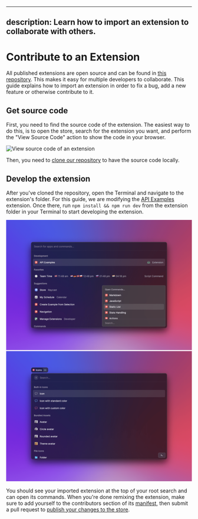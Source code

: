 <!-----------------------------------
 ⚠️⚠️⚠️
 DO NOT UPDATE THIS FILE.
 THIS MARKDOWN FILE HAS BEEN GENERATED FROM https://github.com/raycast/extensions/blob/main/docs/basics/contribute-to-an-extension.md.
 PLEASE UPDATE THAT ONE INSTEAD.
 ⚠️⚠️⚠️
------------------------------------>
---
description: Learn how to import an extension to collaborate with others.
---

# Contribute to an Extension

All published extensions are open source and can be found in [this repository](https://github.com/raycast/extensions). This makes it easy for multiple developers to collaborate. This guide explains how to import an extension in order to fix a bug, add a new feature or otherwise contribute to it.

## Get source code

First, you need to find the source code of the extension. The easiest way to do this, is to open the store, search for the extension you want, and perform the "View Source Code" action to show the code in your browser.

![View source code of an extension](https://user-images.githubusercontent.com/17166544/159994970-ec6d8265-4195-4a4f-86fd-237424fff6d2.png)

Then, you need to [clone our repository](https://docs.github.com/en/repositories/creating-and-managing-repositories/cloning-a-repository) to have the source code locally.

## Develop the extension

After you've cloned the repository, open the Terminal and navigate to the extension's folder. For this guide, we are modifying the [API Examples](https://github.com/raycast/extensions/tree/main/examples/api-examples) extension. Once there, run `npm install && npm run dev` from the extension folder in your Terminal to start developing the extension.

![Open imported extension](../.gitbook/assets/basics-open-command.png) ![Icon list command](../.gitbook/assets/basics-icon-list.png)

You should see your imported extension at the top of your root search and can open its commands. When you're done remixing the extension, make sure to add yourself to the contributors section of its [manifest](../information/manifest.md#extension-properties), then submit a pull request to [publish your changes to the store](publish-an-extension.md).
